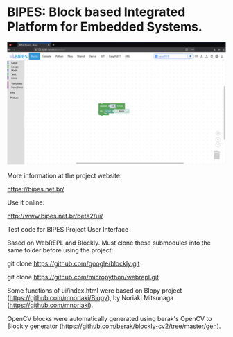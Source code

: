 # BIPES: Block based Integrated Platform for Embedded Systems.

![BIPES](bipes.png)


More information at the project website:

https://bipes.net.br/

Use it online:

http://www.bipes.net.br/beta2/ui/





Test code for BIPES Project User Interface

Based on WebREPL and Blockly. Must clone these submodules into the same folder before using the project:

git clone https://github.com/google/blockly.git

git clone https://github.com/micropython/webrepl.git

Some functions of ui/index.html were based on Blopy project (https://github.com/mnoriaki/Blopy), by Noriaki Mitsunaga
 (https://github.com/mnoriaki).
 
 OpenCV blocks were automatically generated using berak's OpenCV to Blockly generator (https://github.com/berak/blockly-cv2/tree/master/gen).

